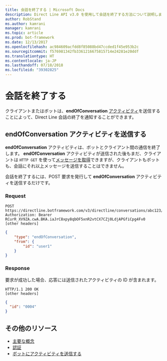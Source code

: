 ```yaml
---
title: 会話を終了する | Microsoft Docs
description: Direct Line API v3.0 を使用して会話を終了する方法について説明します。
author: RobStand
ms.author: kamrani
manager: kamrani
ms.topic: article
ms.prod: bot-framework
ms.date: 12/13/2017
ms.openlocfilehash: ac984609acfdd8f85088bd47ccded1f45e953b2c
ms.sourcegitcommit: f576981342fb3361216675815714e24281e20ddf
ms.translationtype: HT
ms.contentlocale: ja-JP
ms.lasthandoff: 07/18/2018
ms.locfileid: "39302825"
---
```

# <a name="end-a-conversation"></a>会話を終了する

クライアントまたはボットは、**endOfConversation** [アクティビティ](bot-framework-rest-connector-activities.md)を送信することによって、Direct Line 会話の終了を通知することができます。 

## <a name="send-an-endofconversation-activity"></a>endOfConversation アクティビティを送信する

**endOfConversation** アクティビティは、ボットとクライアント間の通信を終了します。 **endOfConversation** アクティビティが送信された後もまだ、クライアントは `HTTP GET` を使って[メッセージを取得](bot-framework-rest-direct-line-3-0-receive-activities.md#http-get)できますが、クライアントもボットも、会話にそれ以上メッセージを送信することはできません。 

会話を終了するには、POST 要求を発行して **endOfConversation** アクティビティを送信するだけです。

### <a name="request"></a>Request

```http
POST https://directline.botframework.com/v3/directline/conversations/abc123/activities
Authorization: Bearer RCurR_XV9ZA.cwA.BKA.iaJrC8xpy8qbOF5xnR2vtCX7CZj0LdjAPGfiCpg4Fv0
[other headers]
```

```json
{
    "type": "endOfConversation",
    "from": {
        "id": "user1"
    }
}
```

### <a name="response"></a>Response

要求が成功した場合、応答には送信されたアクティビティの ID が含まれます。

```http
HTTP/1.1 200 OK
[other headers]
```

```json
{
  "id": "0004"
}
```

## <a name="additional-resources"></a>その他のリソース

- [主要な概念](bot-framework-rest-direct-line-3-0-concepts.md)
- [認証](bot-framework-rest-direct-line-3-0-authentication.md)
- [ボットにアクティビティを送信する](bot-framework-rest-direct-line-3-0-send-activity.md)
